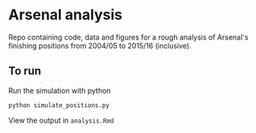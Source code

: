 # Arsenal analysis

Repo containing code, data and figures for a rough analysis of Arsenal's finishing positions from 2004/05 to 2015/16 (inclusive).

## To run
Run the simulation with python
```
python simulate_positions.py
```

View the output in `analysis.Rmd`
